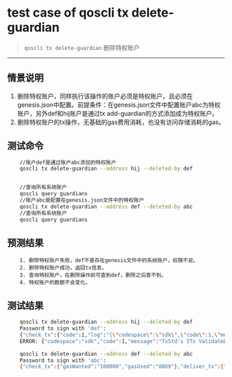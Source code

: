 # test case of qoscli tx delete-guardian

> `qoscli tx delete-guardian` 删除特权账户

---

## 情景说明

1. 删除特权账户，同样执行该操作的账户必须是特权账户，且必须在genesis.json中配置。前提条件：在genesis.json文件中配置账户abc为特权账户，另外def和hij账户是通过tx add-guardian的方式添加成为特权账户。
2. 删除特权账户的tx操作，无基础的gas费用消耗，也没有访问存储消耗的gas。

## 测试命令

```bash
    //账户def是通过账户abc添加的特权账户
    qoscli tx delete-guardian --address hij --deleted-by def


    //查询所有系统账户
    qoscli query guardians
    //账户abc是配置在genesis.json文件中的特权账户
    qoscli tx delete-guardian --address def --deleted-by abc
    //查询所有系统账户
    qoscli query guardians
```

## 预测结果

```text
    1. 删除特权账户失败，def不是存在genesis文件中的系统账户，权限不足。
    2. 删除特权账户成功，返回tx信息。
    3. 查询特权账户，在删除操作前可查到def，删除之后查不到。
    4. 特权账户的数额不会变化。
```

## 测试结果

```bash
    qoscli tx delete-guardian --address hij --deleted-by def
    Password to sign with 'def':
    {"check_tx":{"code":1,"log":"{\"codespace\":\"sdk\",\"code\":1,\"message\":\"TxStd's ITx ValidateData error:  ERROR:\\nCodespace: guardian\\nCode: 602\\nMessage: \\\"DeletedBy not exists or not init from genesis\\\"\\n\"}","gasWanted":"100000","gasUsed":"2432"},"deliver_tx":{},"hash":"FF29F789FB43248DC696835C9CCA6713BE2E1F5372AD46457470720C195DFFBD","height":"0"}
    ERROR: {"codespace":"sdk","code":1,"message":"TxStd's ITx ValidateData error:  ERROR:\nCodespace: guardian\nCode: 602\nMessage: \"DeletedBy not exists or not init from genesis\"\n"}

    qoscli tx delete-guardian --address def --deleted-by abc
    Password to sign with 'abc':
    {"check_tx":{"gasWanted":"100000","gasUsed":"8069"},"deliver_tx":{"gasWanted":"100000","gasUsed":"9069","tags":[{"key":"YWN0aW9u","value":"ZGVsZXRlLWd1YXJkaWFu"},{"key":"ZGVsZXRlLWJ5","value":"YWRkcmVzczEweHd4MDZnbnJ0M2RsejdoZnJ4NmE4d3gzZ3llZ2h4bTU0cnY3YQ=="},{"key":"Z3VhcmRpYW4=","value":"YWRkcmVzczFqajQ5NGE0dWd0NDhzeTgwbjNhbWc2ZHZoejB5M3lwOTRhM3B4dA=="}]},"hash":"0D5FE4776B02D8B7D6479FD38FDA954DCDEA8CB70C0E38CFD38D01B98C17EB15","height":"1856"}
```
